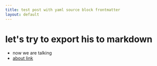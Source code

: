 ```yaml
---
title: test post with yaml source block frontmatter 
layout: default
---
```



# let's try to export his to markdown

-   now we are talking
-   [about link](about.html)

